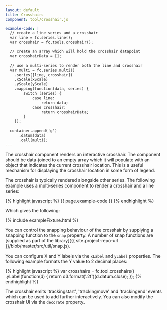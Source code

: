 ```yaml
---
layout: default
title: Crosshairs
component: tool/crosshair.js

example-code: |
  // create a line series and a crosshair
  var line = fc.series.line();
  var crosshair = fc.tools.crosshair();

  // create an array which will hold the crosshair datapoint
  var crosshairData = [];

  // use a multi-series to render both the line and crosshair
  var multi = fc.series.multi()
    .series([line, crosshair])
    .xScale(xScale)
    .yScale(yScale)
    .mapping(function(data, series) {
        switch (series) {
            case line:
                return data;
            case crosshair:
                return crosshairData;
        }
    });

  container.append('g')
      .datum(data)
      .call(multi);
---
```


The crosshair component renders an interactive crosshair. The component should be data-joined to an empty array which it will populate with an object that indicates the current crosshair location. This is a useful mechanism for displaying the crosshair location in some form of legend.

The crosshair is typically rendered alongside other series. The following example uses a multi-series component to render a crosshair and a line series:

{% highlight javascript %}
{{ page.example-code }}
{% endhighlight %}

Which gives the following:

{% include exampleFixture.html %}

You can control the snapping behaviour of the crosshair by supplying a snapping function to the `snap` property. A number of snap functions are [supplied as part of the library]({{ site.project-repo-url }}/blob/master/src/util/snap.js).

You can configure X and Y labels via the `xLabel` and `yLabel` properties. The following example formats the Y value to 2 decimal places:

{% highlight javascript %}
var crosshairs = fc.tool.crosshairs()
  .yLabel(function(d) { return d3.format('.2f')(d.datum.close); });
{% endhighlight %}

The crosshair emits 'trackingstart', 'trackingmove' and 'trackingend' events which can be used to add further interactively. You can also modify the crosshair UI via the `decorate` property.



